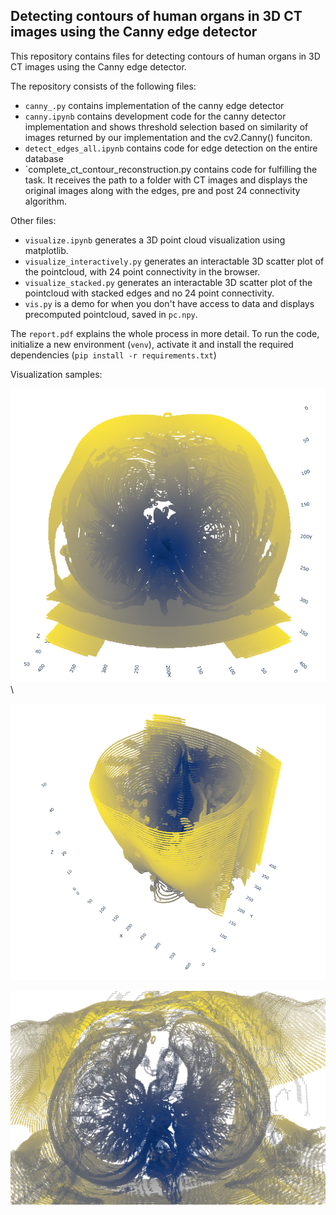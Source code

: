 ##  Detecting contours of human organs in 3D CT images using the Canny edge detector

This repository contains files for detecting contours of human organs in 3D CT images using the Canny edge detector.


The repository consists of the following files:
- `canny_.py` contains implementation of the canny edge detector
- `canny.ipynb` contains development code for the canny detector implementation and shows threshold selection based on similarity of images returned by our implementation and the cv2.Canny() funciton.
- `detect_edges_all.ipynb` contains code for edge detection on the entire database
- `complete_ct_contour_reconstruction.py contains code for fulfilling the task. It receives the path to a folder with CT images and displays the original images along with the edges, pre and post 24 connectivity algorithm. 

Other files:
- `visualize.ipynb` generates a 3D point cloud visualization using matplotlib.
- `visualize_interactively.py` generates an interactable 3D scatter plot of the pointcloud, with 24 point connectivity in the browser.
- `visualize_stacked.py` generates an interactable 3D scatter plot of the pointcloud with stacked edges and no 24 point connectivity.
- `vis.py` is a demo for when you don't have access to data and displays precomputed pointcloud, saved in `pc.npy`.

The `report.pdf` explains the whole process in more detail.
To run the code, initialize a new environment (`venv`), activate it and install the required dependencies (`pip install -r requirements.txt`)



Visualization samples:

![3D top down](3D_top_down.png) \


![3D diagonal](3D_diagonally.png)


![Lung Cross Section](lungs.png) 
